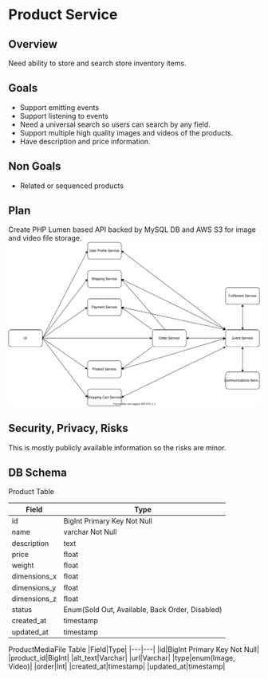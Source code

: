 # Product Service

## Overview
Need ability to store and search store inventory items.

## Goals
- Support emitting events
- Support listening to events
- Need a universal search so users can search by any field.
- Support multiple high quality images and videos of the products.
- Have description and price information.

## Non Goals
- Related or sequenced products

## Plan
Create PHP Lumen based API backed by MySQL DB and AWS S3 for image and video file storage.
![High level overview of the microservice architecture diagram](./high-level-microservices.svg)

## Security, Privacy, Risks
This is mostly publicly available information so the risks are minor.

## DB Schema
Product Table

|Field|Type|
|---|---|
|id|BigInt Primary Key Not Null|
|name|varchar Not Null|
|description|text|
|price|float|
|weight|float|
|dimensions_x|float|
|dimensions_y|float|
|dimensions_z|float|
|status|Enum(Sold Out, Available, Back Order, Disabled)|
|created_at|timestamp|
|updated_at|timestamp|

ProductMediaFile Table
|Field|Type|
|---|---|
|id|BigInt Primary Key Not Null|
|product_id|BigInt|
|alt_text|Varchar|
|url|Varchar|
|type|enum(Image, Video)|
|order|Int|
|created_at|timestamp|
|updated_at|timestamp|
